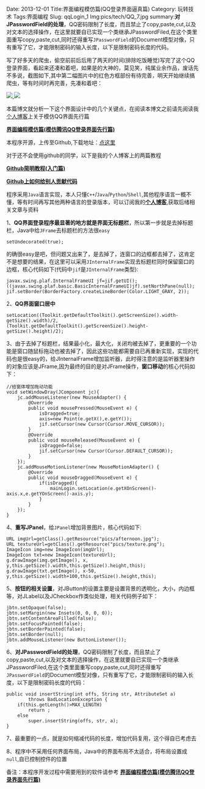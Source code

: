 Date: 2013-12-01
Title:界面编程模仿篇(QQ登录界面逼真篇) 
Category: 玩转技术
Tags:界面编程 
Slug: qqLogin_1
Img:pics/tech/QQ_7.jpg
summary:**对JPasswordField的处理**，QQ密码限制了长度，而且禁止了copy,paste,cut,以及对文本的选择操作，在这里就要自已实现一个类继承JPasswordFiled,在这个类里面重写copy,paste,cut,同时还得重写`JPasswordField`的Document模型对像，只有重写了它，才能限制密码的输入长度，以下是限制密码长度的代码。

写了好多天的爬虫，偷空前前后后用了两天的时间(排除吃饭睡觉)写完了这个QQ登录界面，看起来还凑和着吧，如果是的大神的，莫见笑，纯属业余作品，废话先不多说，截图如下,其中第二幅图片中的红色方框部份有待完善，明天开始继续搞爬虫，等有时间时再完善，先凑和着吧：

<a href="http://www.yanyulin.info/pages/2013/12/qqLogin_1.html">
<img src="http://www.yanyulin.info/pics/tech/qq_5.jpg"/>
</a>

<a href="http://www.yanyulin.info/pages/2013/12/qqLogin_1.html">
<img src="http://www.yanyulin.info/pics/tech/qq_6.jpg"/>
</a>

本篇博文就分析一下这个界面设计中的几个关键点，在阅读本博文之前请先阅读我<a href="http://www.yanyulin.info">个人博客</a>上关于模仿QQ界面先行篇

<a href="http://www.yanyulin.info/pages/2013/11/qqLogin.html" target="_blank">**界面编程模仿篇(模仿腾讯QQ登录界面先行篇)**</a>

本程序开源，上传至Github,下载地址：<a href="https://github.com/zwjlpeng/PQQ" target="_blank">点这里</a>

对于还不会使用github的同学，以下是我的个人博客上的两篇教程

<a href="http://www.yanyulin.info/pages/2013/11/github.html" target="_blank">**Github简明教程(入门篇)**</a>

<a href="http://www.yanyulin.info/pages/2013/11/githubM.html" target="_blank">**Github上如何给别人贡献代码**</a>

程序采用`Java`语言实现，本人只懂`C++`/`Java`/`Python`/`Shell`,其他程序语言一概不懂，等有时间再写其他两种语言的登录版本，可以订阅我的<a href="http://www.yanyulin.info">**个人博客**</a>,获取后绪相关文章与资料

1、**QQ界面登录程序最显著的地方就是界面无标题栏**，所以第一步就是去掉标题栏，Java中给`JFrame`去标题栏的方法很`easy`

	setUndecorated(true);
的确很easy是吧，但问题又出来了，是去掉了，连窗口的边框都去掉了，这肯定不是想要的结果，在这里可以采用`JInternalFrame`实现去标题栏同时保留窗口的边框，核心代码如下(代码中`jif`是`JInternalFrame`类型):

	javax.swing.plaf.InternalFrameUI jf=jif.getUI();
	((javax.swing.plaf.basic.BasicInternalFrameUI)jf).setNorthPane(null); 
	jif.setBorder(BorderFactory.createLineBorder(Color.LIGHT_GRAY, 2));

2、**QQ界面窗口居中**

	setLocation((Toolkit.getDefaultToolkit().getScreenSize().width-getSize().width)/2,
	(Toolkit.getDefaultToolkit().getScreenSize().height-getSize().height)/2);

3、由于去掉了标题栏，结果最小化，最大化，关闭均被去掉了，更重要的一个功能是窗口随鼠标拖动也被去掉了，因此这些功能都需要自已再重新实现，实现的代码也是很easy的，给JInternalFrame增加监听器，此时得注意的是监听器里操作的对象应该是JFrame,因为最终的目的是对JFrame操作，**窗口移动**的核心代码如下：
	
    //给窗体增加拖动功能
	void setWindowDray(JComponent jc){
		jc.addMouseListener(new MouseAdapter() {
			@Override
			public void mousePressed(MouseEvent e) {
				isDragged=true;
				axis=new Point(e.getX(),e.getY());
				jif.setCursor(new Cursor(Cursor.MOVE_CURSOR));
			}
			@Override
			public void mouseReleased(MouseEvent e) {
				isDragged=false;
				jif.setCursor(new Cursor(Cursor.DEFAULT_CURSOR));
			}			
		});
		jc.addMouseMotionListener(new MouseMotionAdapter() {
			@Override
			public void mouseDragged(MouseEvent e) {
				if(isDragged){
					mainLogin.setLocation(e.getXOnScreen()-axis.x,e.getYOnScreen()-axis.y);
				}
			}
		});
	}

4、**重写JPanel**，给`JPanel`增加背景图片，核心代码如下:

	URL imgUrl=getClass().getResource("pics/afternoon.jpg");
	URL textureUrl=getClass().getResource("pics/texture.png");
	ImageIcon img=new ImageIcon(imgUrl);
	ImageIcon txt=new ImageIcon(textureUrl);
	g.drawImage(img.getImage(), x, y,this.getSize().width,this.getSize().height,this);
	g.drawImage(txt.getImage(), x-50, y,this.getSize().width+100,this.getSize().height,this);

5、**按钮的相关设置**，对JButton的设置主要是设置背景的透明化，大小，内边框等，对JLabel以及JCheckbox作类似处理，相关代码例子如下：

	jbtn.setOpaque(false);
	jbtn.setMargin(new Insets(0, 0, 0, 0));
	jbtn.setContentAreaFilled(false);
	jbtn.setFocusPainted(false);  
    jbtn.setBorderPainted(false);  
    jbtn.setBorder(null);
    jbtn.addMouseListener(new ButtonListener());

6、**对JPasswordField的处理**，QQ密码限制了长度，而且禁止了copy,paste,cut,以及对文本的选择操作，在这里就要自已实现一个类继承JPasswordFiled,在这个类里面重写copy,paste,cut,同时还得重写`JPasswordField`的Document模型对像，只有重写了它，才能限制密码的输入长度，以下是限制密码长度的代码：

	public void insertString(int offs, String str, AttributeSet a)
			throws BadLocationException {
		if(this.getLength()>MAX_LENGTH)
			return ;
		else
			super.insertString(offs, str, a);
	}

7、最重要的一点，就是如何缩减代码的长度，增加代码复用，这个得自已考虑去

8、程序中不采用任何界面布局，Java中的界面布局不太适合，将布局设置成`null`,自已控制控件的位置

备注：本程序开发过程中需要用到的软件请参考
<a href="http://www.yanyulin.info/pages/2013/11/qqLogin.html" target="_blank">**界面编程模仿篇(模仿腾讯QQ登录界面先行篇)**</a>